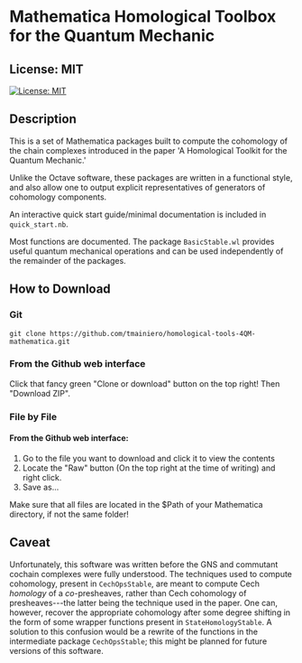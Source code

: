 # Mathematica Homological Toolbox for the Quantum Mechanic

## License: MIT 
[![License: MIT](https://img.shields.io/badge/License-MIT-yellow.svg)](https://opensource.org/licenses/MIT)

## Description
This is a set of Mathematica packages built to compute the cohomology of the chain complexes introduced in the paper 'A Homological Toolkit for the Quantum Mechanic.'

Unlike the Octave software, these packages are written in a functional style, and also allow one to output explicit representatives of generators of cohomology components. 

An interactive quick start guide/minimal documentation is included in `quick_start.nb`.

Most functions are documented.  The package `BasicStable.wl` provides useful quantum mechanical operations and can be used independently of the remainder of the packages.

## How to Download

### Git

`git clone https://github.com/tmainiero/homological-tools-4QM-mathematica.git`


### From the Github web interface
Click that fancy green "Clone or download" button on the top right!
Then "Download ZIP".


### File by File

#### From the Github web interface:
1. Go to the file you want to download and click it to view the contents
2. Locate the "Raw" button (On the top right at the time of writing) and right click.
3. Save as...

Make sure that all files are located in the $Path of your Mathematica directory, if not the same folder!


## Caveat
Unfortunately, this software was written before the GNS and commutant cochain complexes were fully understood.  The techniques used to compute cohomology, present in `CechOpsStable`, are meant to compute Cech *homology* of a *co*-presheaves, rather than Cech cohomology of presheaves---the latter being the technique used in the paper.  One can, however, recover the appropriate cohomology after some degree shifting in the form of some wrapper functions present in `StateHomologyStable`.  A solution to this confusion would be a rewrite of the functions in the intermediate package `CechOpsStable`; this might be planned for future versions of this software.

